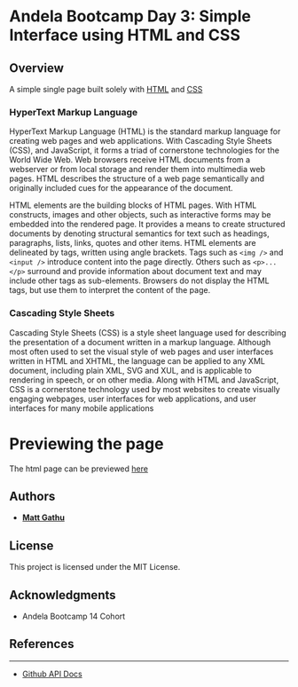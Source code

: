 # Andela Bootcamp Day 3: Simple Interface using HTML and CSS


## Overview

A simple single page built solely with [HTML](https://en.wikipedia.org/wiki/HTML) and [CSS](https://en.wikipedia.org/wiki/Cascading_Style_Sheets)

### HyperText Markup Language

HyperText Markup Language (HTML) is the standard markup language for 
creating web pages and web applications. With Cascading Style Sheets (CSS), 
and JavaScript, it forms a triad of cornerstone technologies for the World Wide Web.
Web browsers receive HTML documents from a webserver or from local storage and render them into multimedia web pages. 
HTML describes the structure of a web page semantically and originally included cues for the appearance of the document.

HTML elements are the building blocks of HTML pages. With HTML constructs, 
images and other objects, such as interactive forms may be embedded into the rendered page. 
It provides a means to create structured documents by denoting structural 
semantics for text such as headings, paragraphs, lists, links, quotes and other items. 
HTML elements are delineated by tags, written using angle brackets. Tags such as `<img />`
and `<input />` introduce content into the page directly. Others such as `<p>...</p>` surround 
and provide information about document text and may include other tags as sub-elements. 
Browsers do not display the HTML tags, but use them to interpret the content of the page.

### Cascading Style Sheets

Cascading Style Sheets (CSS) is a style sheet language used for describing the 
presentation of a document written in a markup language.
Although most often used to set the visual style of web pages and user interfaces 
written in HTML and XHTML, the language can be applied to any XML document, 
including plain XML, SVG and XUL, and is applicable to rendering in speech, 
or on other media. Along with HTML and JavaScript, CSS is a cornerstone technology 
used by most websites to create visually engaging webpages, user interfaces 
for web applications, and user interfaces for many mobile applications



# Previewing the page

The html page can be previewed [here]()



## Authors

* **[Matt Gathu](https://github.com/mattgathu)** 

## License

This project is licensed under the MIT License.

## Acknowledgments

* Andela Bootcamp 14 Cohort


## References
---

* [Github API Docs](https://developer.github.com/v3/)
